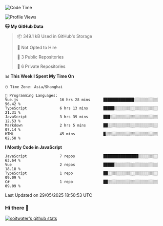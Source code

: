 <!--START_SECTION:waka-->
![Code Time](http://img.shields.io/badge/Code%20Time-5%2C079%20hrs%2013%20mins-blue)

![Profile Views](http://img.shields.io/badge/Profile%20Views-0-blue)

**🐱 My GitHub Data** 

> 📦 349.1 kB Used in GitHub's Storage 
 > 
> 🚫 Not Opted to Hire
 > 
> 📜 3 Public Repositories 
 > 
> 🔑 6 Private Repositories 
 > 
📊 **This Week I Spent My Time On** 

```text
🕑︎ Time Zone: Asia/Shanghai

💬 Programming Languages: 
Vue.js                   16 hrs 28 mins      ██████████████░░░░░░░░░░░   56.42 % 
TypeScript               6 hrs 13 mins       █████░░░░░░░░░░░░░░░░░░░░   21.31 % 
JavaScript               3 hrs 39 mins       ███░░░░░░░░░░░░░░░░░░░░░░   12.53 % 
Markdown                 2 hrs 5 mins        ██░░░░░░░░░░░░░░░░░░░░░░░   07.14 % 
HTML                     45 mins             █░░░░░░░░░░░░░░░░░░░░░░░░   02.58 % 
```

**I Mostly Code in JavaScript** 

```text
JavaScript               7 repos             ████████████████░░░░░░░░░   63.64 % 
Vue                      2 repos             █████░░░░░░░░░░░░░░░░░░░░   18.18 % 
TypeScript               1 repo              ██░░░░░░░░░░░░░░░░░░░░░░░   09.09 % 
C#                       1 repo              ██░░░░░░░░░░░░░░░░░░░░░░░   09.09 % 
```




 Last Updated on 29/05/2025 18:50:53 UTC
<!--END_SECTION:waka-->

### Hi there 👋
[![soitwater's github stats](https://github-readme-stats.vercel.app/api?username=soitwater)](https://github.com/soitwater/github-readme-stats)
